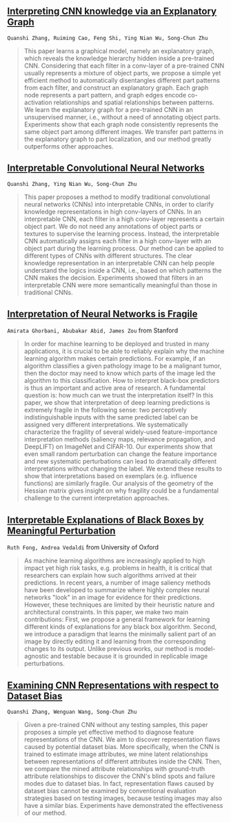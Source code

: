 ## [Interpreting CNN knowledge via an Explanatory Graph](https://arxiv.org/pdf/1708.01785.pdf)
`Quanshi Zhang, Ruiming Cao, Feng Shi, Ying Nian Wu, Song-Chun Zhu`
> This paper learns a graphical model, namely an explanatory graph, which reveals the knowledge hierarchy hidden inside a pre-trained CNN. Considering that each filter in a conv-layer of a pre-trained CNN usually represents a mixture of object parts, we propose a simple yet efficient method to automatically disentangles different part patterns from each filter, and construct an explanatory graph. Each graph node represents a part pattern, and graph edges encode co-activation relationships and spatial relationships between patterns. We learn the explanatory graph for a pre-trained CNN in an unsupervised manner, i.e., without a need of annotating object parts. Experiments show that each graph node consistently represents the same object part among different images. We transfer part patterns in the explanatory graph to part localization, and our method greatly outperforms other approaches.

## [Interpretable Convolutional Neural Networks](https://arxiv.org/pdf/1710.00935.pdf)
`Quanshi Zhang, Ying Nian Wu, Song-Chun Zhu`
> This paper proposes a method to modify traditional convolutional neural networks (CNNs) into interpretable CNNs, in order to clarify knowledge representations in high conv-layers of CNNs. In an interpretable CNN, each filter in a high conv-layer represents a certain object part. We do not need any annotations of object parts or textures to supervise the learning process. Instead, the interpretable CNN automatically assigns each filter in a high conv-layer with an object part during the learning process. Our method can be applied to different types of CNNs with different structures. The clear knowledge representation in an interpretable CNN can help people understand the logics inside a CNN, i.e., based on which patterns the CNN makes the decision. Experiments showed that filters in an interpretable CNN were more semantically meaningful than those in traditional CNNs.

## [Interpretation of Neural Networks is Fragile](https://arxiv.org/pdf/1710.10547.pdf)
`Amirata Ghorbani, Abubakar Abid, James Zou` from Stanford
> In order for machine learning to be deployed and trusted in many applications, it is crucial to be able to reliably explain why the machine learning algorithm makes certain predictions. For example, if an algorithm classifies a given pathology image to be a malignant tumor, then the doctor may need to know which parts of the image led the algorithm to this classification. How to interpret black-box predictors is thus an important and active area of research. A fundamental question is: how much can we trust the interpretation itself? In this paper, we show that interpretation of deep learning predictions is extremely fragile in the following sense: two perceptively indistinguishable inputs with the same predicted label can be assigned very different interpretations. We systematically characterize the fragility of several widely-used feature-importance interpretation methods (saliency maps, relevance propagation, and DeepLIFT) on ImageNet and CIFAR-10. Our experiments show that even small random perturbation can change the feature importance and new systematic perturbations can lead to dramatically different interpretations without changing the label. We extend these results to show that interpretations based on exemplars (e.g. influence functions) are similarly fragile. Our analysis of the geometry of the Hessian matrix gives insight on why fragility could be a fundamental challenge to the current interpretation approaches.

## [Interpretable Explanations of Black Boxes by Meaningful Perturbation](https://arxiv.org/abs/1704.03296)
`Ruth Fong, Andrea Vedaldi` from University of Oxford
> As machine learning algorithms are increasingly applied to high impact yet high risk tasks, e.g. problems in health, it is critical that researchers can explain how such algorithms arrived at their predictions. In recent years, a number of image saliency methods have been developed to summarize where highly complex neural networks "look" in an image for evidence for their predictions. However, these techniques are limited by their heuristic nature and architectural constraints. 
In this paper, we make two main contributions: First, we propose a general framework for learning different kinds of explanations for any black box algorithm. Second, we introduce a paradigm that learns the minimally salient part of an image by directly editing it and learning from the corresponding changes to its output. Unlike previous works, our method is model-agnostic and testable because it is grounded in replicable image perturbations.

## [Examining CNN Representations with respect to Dataset Bias](https://arxiv.org/pdf/1710.10577.pdf)
`Quanshi Zhang, Wenguan Wang, Song-Chun Zhu`
> Given a pre-trained CNN without any testing samples, this paper proposes a simple yet effective method to diagnose feature representations of the CNN. We aim to discover representation flaws caused by potential dataset bias. More specifically, when the CNN is trained to estimate image attributes, we mine latent relationships between representations of different attributes inside the CNN. Then, we compare the mined attribute relationships with ground-truth attribute relationships to discover the CNN's blind spots and failure modes due to dataset bias. In fact, representation flaws caused by dataset bias cannot be examined by conventional evaluation strategies based on testing images, because testing images may also have a similar bias. Experiments have demonstrated the effectiveness of our method.